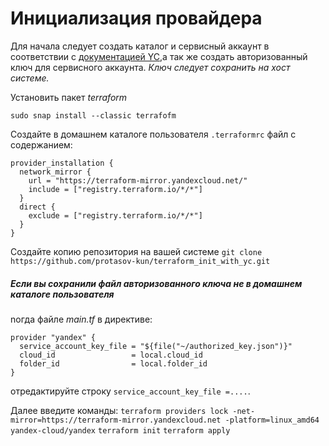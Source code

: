 # Инициализация провайдера

Для начала следует создать каталог и сервисный аккаунт в соответствии с [документацией YC,](https://cloud.yandex.ru/ru/docs/tutorials/infrastructure-management/terraform-quickstart#before-you-begin)а так же создать авторизованный ключ для сервисного аккаунта. *Ключ следует сохранить на хост системе.*

Установить пакет *terraform*
```
sudo snap install --classic terrafofm
```
Создайте в домашнем каталоге пользователя `.terraformrc` файл с содержанием:
```
provider_installation {
  network_mirror {
    url = "https://terraform-mirror.yandexcloud.net/"
    include = ["registry.terraform.io/*/*"]
  }
  direct {
    exclude = ["registry.terraform.io/*/*"]
  }
}
```

Создайте копию репозитория на вашей системе `git clone https://github.com/protasov-kun/terraform_init_with_yc.git`
##### Если вы сохранили файл авторизованного ключа не в домашнем каталоге пользователя
nогда файле *main.tf*  в директиве:
```
provider "yandex" {
  service_account_key_file = "${file("~/authorized_key.json")}"
  cloud_id                 = local.cloud_id
  folder_id                = local.folder_id
}
```
отредактируйте строку `service_account_key_file =....`.

Далее введите команды:
`terraform providers lock -net-mirror=https://terraform-mirror.yandexcloud.net -platform=linux_amd64 yandex-cloud/yandex`
`terraform init`
`terraform apply`